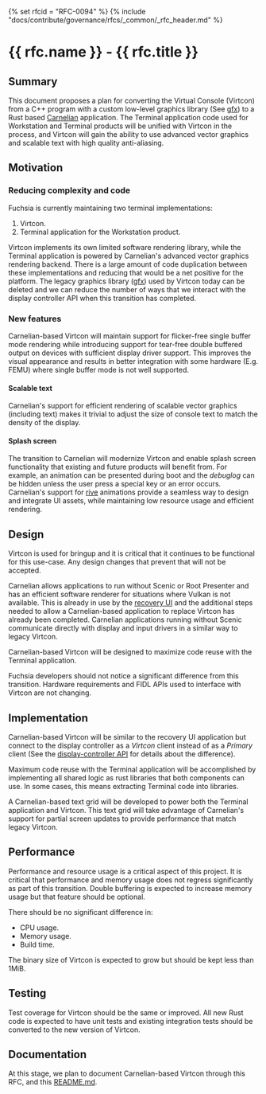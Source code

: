 {% set rfcid = "RFC-0094" %}
{% include "docs/contribute/governance/rfcs/_common/_rfc_header.md" %}
# {{ rfc.name }} - {{ rfc.title }}
<!-- DO NOT EDIT ANYTHING ELSE ABOVE THIS LINE. -->

## Summary

This document proposes a plan for converting the Virtual Console (Virtcon)
from a C++ program with a custom low-level graphics library
(See [gfx](/zircon/public/lib/gfx)) to a Rust based
[Carnelian](/src/lib/ui/carnelian) application. The Terminal application
code used for Workstation and Terminal products will be unified with Virtcon
in the process, and Virtcon will gain the ability to use advanced vector
graphics and scalable text with high quality anti-aliasing.

## Motivation

### Reducing complexity and code

Fuchsia is currently maintaining two terminal implementations:

1. Virtcon.
2. Terminal application for the Workstation product.

Virtcon implements its own limited software rendering library, while the
Terminal application is powered by Carnelian's advanced vector graphics
rendering backend. There is a large amount of code duplication between
these implementations and reducing that would be a net positive for the
platform. The legacy graphics library ([gfx](/zircon/public/lib/gfx))
used by Virtcon today can be deleted and we can reduce the number of ways
that we interact with the display controller API when this transition has
completed.

### New features

Carnelian-based Virtcon will maintain support for flicker-free single
buffer mode rendering while introducing support for tear-free double
buffered output on devices with sufficient display driver support. This
improves the visual appearance and results in better integration with
some hardware (E.g. FEMU) where single buffer mode is not well supported.

#### Scalable text

Carnelian's support for efficient rendering of scalable vector graphics
(including text) makes it trivial to adjust the size of console text to
match the density of the display.

#### Splash screen

The transition to Carnelian will modernize Virtcon and enable splash screen
functionality that existing and future products will benefit from. For
example, an animation can be presented during boot and the _debuglog_ can
be hidden unless the user press a special key or an error occurs.
Carnelian's support for [rive](https://rive.app) animations provide a
seamless way to design and integrate UI assets, while maintaining low
resource usage and efficient rendering.

## Design

Virtcon is used for bringup and it is critical that it continues to be
functional for this use-case. Any design changes that prevent that will
not be accepted.

Carnelian allows applications to run without Scenic or Root Presenter and
has an efficient software renderer for situations where Vulkan is not
available. This is already in use by the [recovery UI](/src/recovery/system/)
and the additional steps needed to allow a Carnelian-based application to
replace Virtcon has already been completed. Carnelian applications
running without Scenic communicate directly with display and input drivers
in a similar way to legacy Virtcon.

Carnelian-based Virtcon will be designed to maximize code reuse with the
Terminal application.

Fuchsia developers should not notice a significant difference from this
transition. Hardware requirements and FIDL APIs used to interface with
Virtcon are not changing.

## Implementation

Carnelian-based Virtcon will be similar to the recovery UI application but
connect to the display controller as a _Virtcon_ client instead of as a
_Primary_ client (See the [display-controller API](/sdk/fidl/fuchsia.hardware.display/display-controller.fidl) for details about the difference).

Maximum code reuse with the Terminal application will be accomplished by
implementing all shared logic as rust libraries that both components can
use. In some cases, this means extracting Terminal code into libraries.

A Carnelian-based text grid will be developed to power both the Terminal
application and Virtcon. This text grid will take advantage of Carnelian's
support for partial screen updates to provide performance that match legacy
Virtcon.

## Performance

Performance and resource usage is a critical aspect of this project. It is
critical that performance and memory usage does not regress significantly
as part of this transition. Double buffering is expected to increase memory
usage but that feature should be optional.

There should be no significant difference in:

* CPU usage.
* Memory usage.
* Build time.

The binary size of Virtcon is expected to grow but should be kept less than
1MiB.

## Testing

Test coverage for Virtcon should be the same or improved. All new Rust code
is expected to have unit tests and existing integration tests should be
converted to the new version of Virtcon.

## Documentation

At this stage, we plan to document Carnelian-based Virtcon through this RFC,
and this [README.md](/src/bringup/bin/virtcon2/README.md).

